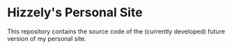 # Hizzely's Personal Site
This repository contains the source code of the (currently developed) future version of my personal site.
